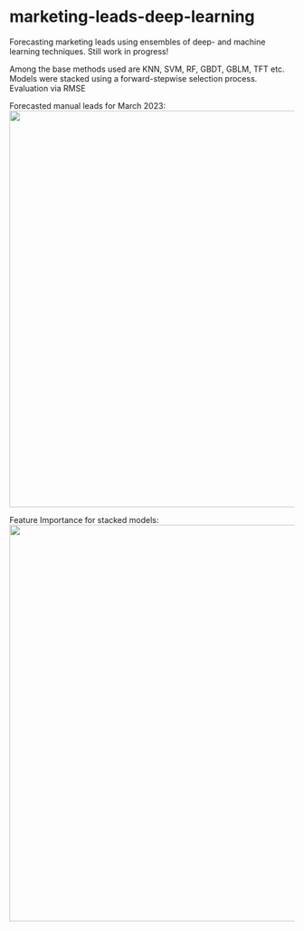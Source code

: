 # marketing-leads-deep-learning

Forecasting marketing leads using ensembles of deep- and machine learning techniques. Still work in progress!

Among the base methods used are KNN, SVM, RF, GBDT, GBLM, TFT etc.
Models were stacked using a forward-stepwise selection process.
Evaluation via RMSE


Forecasted manual leads for March 2023:
<img src="https://github.com/kaimaiworm/marketing-leads-deep-learning/assets/70534743/57381bad-477e-40e0-8ef4-f10f3ad4a790" width="700">

Feature Importance for stacked models:
<img src="https://github.com/kaimaiworm/marketing-leads-deep-learning/assets/70534743/05c32105-8e04-4fdf-8b50-98bd33e6b35e" width="700">

